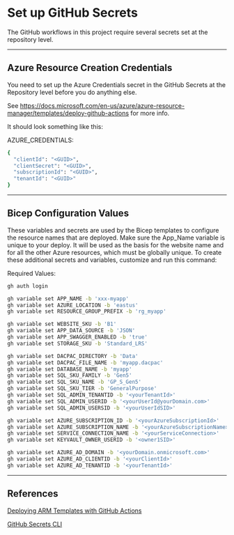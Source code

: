 # Set up GitHub Secrets

The GitHub workflows in this project require several secrets set at the repository level.

---

## Azure Resource Creation Credentials

You need to set up the Azure Credentials secret in the GitHub Secrets at the Repository level before you do anything else.

See https://docs.microsoft.com/en-us/azure/azure-resource-manager/templates/deploy-github-actions for more info.

It should look something like this:

AZURE_CREDENTIALS:

``` bash
{
  "clientId": "<GUID>", 
  "clientSecret": "<GUID>", 
  "subscriptionId": "<GUID>", 
  "tenantId": "<GUID>"
}
```

---

## Bicep Configuration Values

These variables and secrets are used by the Bicep templates to configure the resource names that are deployed.  Make sure the App_Name variable is unique to your deploy. It will be used as the basis for the website name and for all the other Azure resources, which must be globally unique.
To create these additional secrets and variables, customize and run this command:

Required Values:

``` bash
gh auth login

gh variable set APP_NAME -b 'xxx-myapp'
gh variable set AZURE_LOCATION -b 'eastus'
gh variable set RESOURCE_GROUP_PREFIX -b 'rg_myapp'

gh variable set WEBSITE_SKU -b 'B1'
gh variable set APP_DATA_SOURCE -b 'JSON'
gh variable set APP_SWAGGER_ENABLED -b 'true'
gh variable set STORAGE_SKU -b 'Standard_LRS'

gh variable set DACPAC_DIRECTORY -b 'Data'
gh variable set DACPAC_FILE_NAME -b 'myapp.dacpac'
gh variable set DATABASE_NAME -b 'myapp'
gh variable set SQL_SKU_FAMILY -b 'Gen5'
gh variable set SQL_SKU_NAME -b 'GP_S_Gen5'
gh variable set SQL_SKU_TIER -b 'GeneralPurpose'
gh variable set SQL_ADMIN_TENANTID -b '<yourTenantId>'
gh variable set SQL_ADMIN_USERID -b '<yourUserId@yourDomain.com>'
gh variable set SQL_ADMIN_USERSID -b '<yourUserIdSID>'

gh variable set AZURE_SUBSCRIPTION_ID -b '<yourAzureSubscriptionId>'
gh variable set AZURE_SUBSCRIPTION_NAME -b '<yourAzureSubscriptionName>'
gh variable set SERVICE_CONNECTION_NAME -b '<yourServiceConnection>'
gh variable set KEYVAULT_OWNER_USERID -b '<owner1SID>'

gh variable set AZURE_AD_DOMAIN -b '<yourDomain.onmicrosoft.com>'
gh variable set AZURE_AD_CLIENTID -b '<yourClientId>'
gh variable set AZURE_AD_TENANTID -b '<yourTenantId>'
```

---

## References

[Deploying ARM Templates with GitHub Actions](https://docs.microsoft.com/en-us/azure/azure-resource-manager/templates/deploy-github-actions)

[GitHub Secrets CLI](https://cli.github.com/manual/gh_secret_set)
